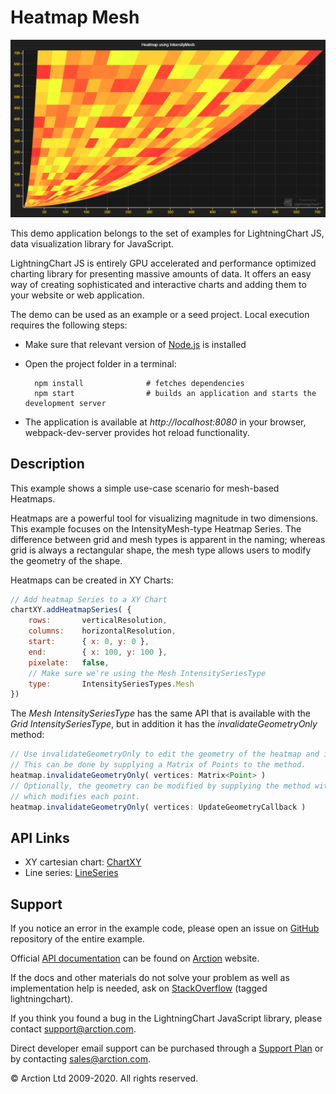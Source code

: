 # Heatmap Mesh

![Heatmap Mesh](heatmapMesh.png)

This demo application belongs to the set of examples for LightningChart JS, data visualization library for JavaScript.

LightningChart JS is entirely GPU accelerated and performance optimized charting library for presenting massive amounts of data. It offers an easy way of creating sophisticated and interactive charts and adding them to your website or web application.

The demo can be used as an example or a seed project. Local execution requires the following steps:

- Make sure that relevant version of [Node.js](https://nodejs.org/en/download/) is installed
- Open the project folder in a terminal:

        npm install              # fetches dependencies
        npm start                # builds an application and starts the development server

- The application is available at *http://localhost:8080* in your browser, webpack-dev-server provides hot reload functionality.


## Description

This example shows a simple use-case scenario for mesh-based Heatmaps.

Heatmaps are a powerful tool for visualizing magnitude in two dimensions. This example focuses on the IntensityMesh-type Heatmap Series. The difference between grid and mesh types is apparent in the naming; whereas grid is always a rectangular shape, the mesh type allows users to modify the geometry of the shape.

Heatmaps can be created in XY Charts:
```javascript
// Add heatmap Series to a XY Chart
chartXY.addHeatmapSeries( {
    rows:       verticalResolution,
    columns:    horizontalResolution,
    start:      { x: 0, y: 0 },
    end:        { x: 100, y: 100 },
    pixelate:   false,
    // Make sure we're using the Mesh IntensitySeriesType
    type:       IntensitySeriesTypes.Mesh
})
```

The *Mesh IntensitySeriesType* has the same API that is available with the *Grid IntensitySeriesType*, but in addition it has the *invalidateGeometryOnly* method:

```javascript
// Use invalidateGeometryOnly to edit the geometry of the heatmap and invalidate it.
// This can be done by supplying a Matrix of Points to the method.
heatmap.invalidateGeometryOnly( vertices: Matrix<Point> )
// Optionally, the geometry can be modified by supplying the method with a callback
// which modifies each point.
heatmap.invalidateGeometryOnly( vertices: UpdateGeometryCallback )
```


## API Links

* XY cartesian chart: [ChartXY]
* Line series: [LineSeries]


## Support

If you notice an error in the example code, please open an issue on [GitHub][0] repository of the entire example.

Official [API documentation][1] can be found on [Arction][2] website.

If the docs and other materials do not solve your problem as well as implementation help is needed, ask on [StackOverflow][3] (tagged lightningchart).

If you think you found a bug in the LightningChart JavaScript library, please contact support@arction.com.

Direct developer email support can be purchased through a [Support Plan][4] or by contacting sales@arction.com.

[0]: https://github.com/Arction/
[1]: https://www.arction.com/lightningchart-js-api-documentation/
[2]: https://www.arction.com
[3]: https://stackoverflow.com/questions/tagged/lightningchart
[4]: https://www.arction.com/support-services/

© Arction Ltd 2009-2020. All rights reserved.


[ChartXY]: https://www.arction.com/lightningchart-js-api-documentation/v1.2.0/classes/chartxy.html
[LineSeries]: https://www.arction.com/lightningchart-js-api-documentation/v1.2.0/classes/lineseries.html

